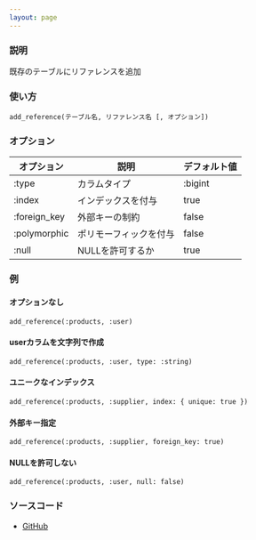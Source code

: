 ```yaml
---
layout: page
---
```

### 説明
既存のテーブルにリファレンスを追加

### 使い方
    add_reference(テーブル名, リファレンス名 [, オプション])

### オプション

オプション        | 説明 | デフォルト値
------------ | ----------- | ----
:type        | カラムタイプ         | :bigint
:index       | インデックスを付与    | true
:foreign_key | 外部キーの制約       | false
:polymorphic | ポリモーフィックを付与 | false
:null        | NULLを許可するか     | true

### 例
#### オプションなし
    add_reference(:products, :user)

#### userカラムを文字列で作成
    add_reference(:products, :user, type: :string)

#### ユニークなインデックス
    add_reference(:products, :supplier, index: { unique: true })

#### 外部キー指定
    add_reference(:products, :supplier, foreign_key: true)

#### NULLを許可しない
    add_reference(:products, :user, null: false)

### ソースコード
* [GitHub](https://github.com/rails/rails/blob/f33d52c95217212cbacc8d5e44b5a8e3cdc6f5b3/activerecord/lib/active_record/connection_adapters/abstract/schema_statements.rb#L904)